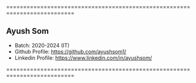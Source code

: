 ==========================================================================

## Ayush Som
- Batch: 2020-2024 (IT)
- Github Profile: https://github.com/ayushsom1/
- Linkedin Profile: https://www.linkedin.com/in/ayushsom/

==========================================================================
